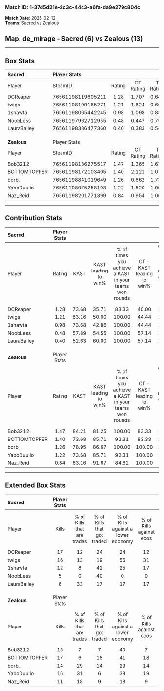 ### Match ID: 1-37d5d21e-2c3c-44c3-a6fa-da9e279c804c  
**Match Date**: 2025-02-12  
**Teams**: Sacred vs Zealous  

## **Map**: de_mirage - Sacred (6) vs Zealous (13)  
---  

## Box Stats  

| **Sacred**   | Player Stats      |        |           |          |       |       |       |         |        |      |     |
| :- | :- | :-: | :-: | :-: | :-: | :-: | :-: | :-: | :-: | :-: | :-: |
| Player       | SteamID           | Rating | CT Rating | T Rating | KAST  |  ADR  | Kills | Assists | Deaths | K/D  | HS% |
| DCReaper     | 76561198119605211 |  1.28  |   1.707   |  0.644   | 73.68 | 89.7  |  17   |    2    |   14   | 1.21 | 23  |
| twigs        | 76561198199165271 |  1.21  |   1.624   |  0.662   | 63.16 | 101.3 |  16   |    6    |   14   | 1.14 | 43  |
| 1shawta      | 76561198065442245 |  0.98  |   1.098   |  0.852   | 73.68 | 81.8  |  12   |    4    |   16   | 0.75 | 58  |
| NoobLess     | 76561197962712955 |  0.48  |   0.447   |  0.755   | 57.89 | 44.1  |   5   |    3    |   14   | 0.36 | 80  |
| LauraBailey  | 76561198386477360 |  0.40  |   0.383   |  0.548   | 52.63 | 28.7  |   6   |    2    |   15   | 0.40 | 16  |
|              |                   |        |           |          |       |       |       |         |        |      |     |
|              |                   |        |           |          |       |       |       |         |        |      |     |
|              |                   |        |           |          |       |       |       |         |        |      |     |
| **Zealous**  | Player Stats      |        |           |          |       |       |       |         |        |      |     |
| Player       | SteamID           | Rating | CT Rating | T Rating | KAST  |  ADR  | Kills | Assists | Deaths | K/D  | HS% |
| Bob3212      | 76561198136275517 |  1.47  |   1.365   |  1.676   | 84.21 | 102.2 |  15   |    8    |   9    | 1.67 | 46  |
| BOTTOMTOPPER | 76561198172103405 |  1.40  |   2.121   |  1.076   | 73.68 | 99.1  |  17   |    4    |   11   | 1.55 | 58  |
| borb_        | 76561198841019649 |  1.26  |   0.662   |  1.738   | 78.95 | 66.6  |  14   |    4    |   9    | 1.56 | 28  |
| YaboDuulio   | 76561198075258198 |  1.22  |   1.520   |  1.096   | 73.68 | 76.7  |  16   |    3    |   13   | 1.23 | 56  |
| Naz_Reid     | 76561198201771399 |  0.84  |   0.954   |  1.060   | 63.16 | 56.1  |  11   |    6    |   14   | 0.79 | 27  |
---  

## Contribution Stats  

| **Sacred**   | Player Stats |       |                      |                                                        |                           |                                                             |                          |                                                            |
| :- | :-: | :-: | :-: | :-: | :-: | :-: | :-: | :-: |
| Player       |    Rating    | KAST  | KAST leading to win% | % of times you achieve a KAST in your teams won rounds | CT - KAST leading to win% | CT - % of times you achieve a KAST in your teams won rounds | T - KAST leading to win% | T - % of times you achieve a KAST in your teams won rounds |
| DCReaper     |     1.28     | 73.68 |        35.71         |                         83.33                          |           40.00           |                           100.00                            |          25.00           |                           50.00                            |
| twigs        |     1.21     | 63.16 |        50.00         |                         100.00                         |           44.44           |                           100.00                            |          66.67           |                           100.00                           |
| 1shawta      |     0.98     | 73.68 |        42.86         |                         100.00                         |           44.44           |                           100.00                            |          40.00           |                           100.00                           |
| NoobLess     |     0.48     | 57.89 |        54.55         |                         100.00                         |           57.14           |                           100.00                            |          50.00           |                           100.00                           |
| LauraBailey  |     0.40     | 52.63 |        60.00         |                         100.00                         |           57.14           |                           100.00                            |          66.67           |                           100.00                           |
|              |              |       |                      |                                                        |                           |                                                             |                          |                                                            |
|              |              |       |                      |                                                        |                           |                                                             |                          |                                                            |
|              |              |       |                      |                                                        |                           |                                                             |                          |                                                            |
| **Zealous**  | Player Stats |       |                      |                                                        |                           |                                                             |                          |                                                            |
| Player       |    Rating    | KAST  | KAST leading to win% | % of times you achieve a KAST in your teams won rounds | CT - KAST leading to win% | CT - % of times you achieve a KAST in your teams won rounds | T - KAST leading to win% | T - % of times you achieve a KAST in your teams won rounds |
| Bob3212      |     1.47     | 84.21 |        81.25         |                         100.00                         |           83.33           |                           100.00                            |          80.00           |                           100.00                           |
| BOTTOMTOPPER |     1.40     | 73.68 |        85.71         |                         92.31                          |           83.33           |                           100.00                            |          87.50           |                           87.50                            |
| borb_        |     1.26     | 78.95 |        86.67         |                         100.00                         |          100.00           |                           100.00                            |          80.00           |                           100.00                           |
| YaboDuulio   |     1.22     | 73.68 |        85.71         |                         92.31                          |          100.00           |                           100.00                            |          77.78           |                           87.50                            |
| Naz_Reid     |     0.84     | 63.16 |        91.67         |                         84.62                          |          100.00           |                            80.00                            |          87.50           |                           87.50                            |
---  

## Extended Box Stats  

| **Sacred**   | Player Stats |                            |                            |                                    |                         |                              |                                 |        |                             |                                     |                          |                               |                            |
| :- | :-: | :-: | :-: | :-: | :-: | :-: | :-: | :-: | :-: | :-: | :-: | :-: | :-: |
| Player       |    Kills     | % of Kills that are trades | % of Kills that got traded | % of Kills against a lower economy | % of Kills against ecos | % of Kills that are flawless | % of Kills that are close duels | Deaths | % of Deaths that get traded | % of Deaths against a lower economy | % of Deaths against ecos | % of Deaths that are flawless | % of Deaths that are close |
| DCReaper     |      17      |             12             |             24             |                 24                 |           12            |              65              |               12                |   14   |              7              |                  7                  |            0             |              79               |             0              |
| twigs        |      16      |             13             |             19             |                 56                 |           31            |              56              |                6                |   14   |             14              |                  7                  |            0             |              71               |             7              |
| 1shawta      |      12      |             8              |             42             |                 25                 |           17            |              75              |                0                |   16   |              6              |                 13                  |            0             |              63               |             6              |
| NoobLess     |      5       |             0              |             40             |                 0                  |            0            |              60              |                0                |   14   |             21              |                 14                  |            7             |              57               |             7              |
| LauraBailey  |      6       |             33             |             17             |                 17                 |           17            |              50              |                0                |   15   |              7              |                  7                  |            0             |              67               |             0              |
|              |              |                            |                            |                                    |                         |                              |                                 |        |                             |                                     |                          |                               |                            |
|              |              |                            |                            |                                    |                         |                              |                                 |        |                             |                                     |                          |                               |                            |
|              |              |                            |                            |                                    |                         |                              |                                 |        |                             |                                     |                          |                               |                            |
| **Zealous**  | Player Stats |                            |                            |                                    |                         |                              |                                 |        |                             |                                     |                          |                               |                            |
| Player       |    Kills     | % of Kills that are trades | % of Kills that got traded | % of Kills against a lower economy | % of Kills against ecos | % of Kills that are flawless | % of Kills that are close duels | Deaths | % of Deaths that get traded | % of Deaths against a lower economy | % of Deaths against ecos | % of Deaths that are flawless | % of Deaths that are close |
| Bob3212      |      15      |             7              |             7              |                 40                 |            7            |              60              |                7                |   9    |             33              |                  0                  |            0             |              67               |             11             |
| BOTTOMTOPPER |      17      |             6              |             18             |                 41                 |           18            |              59              |                6                |   11   |             18              |                 18                  |            0             |              64               |             9              |
| borb_        |      14      |             29             |             14             |                 29                 |           14            |              71              |                0                |   9    |             33              |                 22                  |            0             |              44               |             0              |
| YaboDuulio   |      16      |             31             |             6              |                 38                 |           19            |              81              |                0                |   13   |              8              |                 23                  |            8             |              69               |             8              |
| Naz_Reid     |      11      |             18             |             9              |                 18                 |            9            |              64              |                9                |   14   |             43              |                 29                  |            7             |              64               |             0              |
